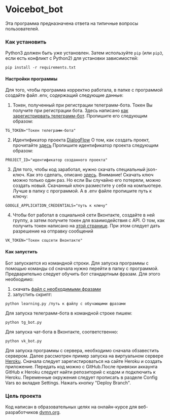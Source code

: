 # Voicebot_bot
Эта программа предназначена ответа на типичные вопросы пользователей. 

### Как установить

Python3 должен быть уже установлен. 
Затем используйте `pip` (или `pip3`, если есть конфликт с Python2) для установки зависимостей:
```
pip install -r requirements.txt
```
#### Настройки программы

Для того, чтобы программа корректно работала, в папке с программой создайте файл .env, содержащий следующие данные:

1) Токен, полученный при регистрации телеграмм-бота. Токен Вы получите при регистрации бота. Здесь написано [как зарегистрирвать телеграмм-бот](https://way23.ru/%D1%80%D0%B5%D0%B3%D0%B8%D1%81%D1%82%D1%80%D0%B0%D1%86%D0%B8%D1%8F-%D0%B1%D0%BE%D1%82%D0%B0-%D0%B2-telegram/).
Пропишите его следующим образом:
```
TG_TOKEN="Токен телеграмм-бота"
```
2) Идентификатор проекта [DialogFlow](https://dialogflow.cloud.google.com)
О том, как создать проект, прочитайте [здесь](https://cloud.google.com/dialogflow/es/docs/quick/setup)
Пропишите идентификатор проекта следующим образом:
```
PROJECT_ID="идентификатор созданного проекта"
```
3) Для того, чтобы код заработал, нужно скачать специальный json-ключ. 
Как это сделать, описано [здесь](https://cloud.google.com/docs/authentication/getting-started).
Внимание! Скачать ключ можно только один раз. Но если Вы случайно его потеряли, можно создать новый.
Скачанный ключ разместите у себя на компьютере. Лучше в папку с программой. А в .env файле пропишите путь к ключу:
```
GOOGLE_APPLICATION_CREDENTIALS="путь к ключу"
```
4) Чтобы бот работал в социальной сети Вконтакте, создайте в ней группу, а затем получите токен для взаимодействия с API.
О том, как получить токен написано на [этой странице](https://dev.vk.com/api/access-token/getting-started). При этом следует дать разрешение на отправку сообщений
```
VK_TOKEN="Токен соцсети Вконтакте"
```

#### Как запустить

Бот запускается из командной строки. Для запуска программы с помощью команды cd сначала нужно перейти в папку с программой.
Предварительно следует обучить бот стандартным фразам. Для этого необходимо: 
1) скачать [файл с необходимыми фразами](https://dvmn.org/media/filer_public/a7/db/a7db66c0-1259-4dac-9726-2d1fa9c44f20/questions.json)
2) запустить скрипт:
```
python learning.py /путь к файлу с обучающими фразами
```

Для запуска телеграмм-бота в командной строке пишем:
```
python tg_bot.py
```
Для запуска чат-бота в Вконтакте, соответственно:
```
python vk_bot.py
```

Для запуска программы с сервера, необходимо сначала обзавестить сервером. Далее рассмотрен пример запуска на виртуальном сервере [Heroku](https://heroku.com).
Сначала следует зарегистироваться на сайте Heroku и создать приложение. Передать код можно с GitHub.После привязки аккаунта GitHub к Heroku следует найти репозиторий с кодом и подключить к Heroku. Переменные окружения следует прописать в разделе Config Vars во вкладке Settings. Нажать кнопку "Deploy Branch". 

### Цель проекта

Код написан в образовательных целях на онлайн-курсе для веб-разработчиков [dvmn.org](https://dvmn.org/).
